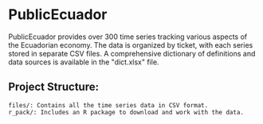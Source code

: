 # PublicEcuador

PublicEcuador provides over 300 time series tracking various aspects of the Ecuadorian economy. The data is organized by ticket, with each series stored in separate CSV files. A comprehensive dictionary of definitions and data sources is available in the "dict.xlsx" file.

## Project Structure:

    files/: Contains all the time series data in CSV format.
    r_pack/: Includes an R package to download and work with the data.
